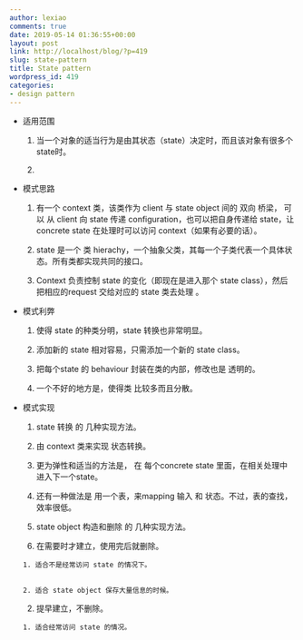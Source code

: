 ```yaml
---
author: lexiao
comments: true
date: 2019-05-14 01:36:55+00:00
layout: post
link: http://localhost/blog/?p=419
slug: state-pattern
title: State pattern
wordpress_id: 419
categories:
- design pattern
---
```




  * 适用范围



    1. 当一个对象的适当行为是由其状态（state）决定时，而且该对象有很多个state时。


    2. [](http://img.blog.163.com/photo/2wJ6JpTDZFI0pDNhxU5xcA==/1991998410181650290.jpg)


  * 模式思路



    1. 有一个 context 类，该类作为 client 与 state object 间的 双向 桥梁， 可以 从 client 向 state 传递 configuration，也可以把自身传递给 state，让 concrete state 在处理时可以访问 context（如果有必要的话）。


    2. state 是一个 类 hierachy，一个抽象父类，其每一个子类代表一个具体状态。所有类都实现共同的接口。


    3. Context 负责控制 state 的变化（即现在是进入那个 state class），然后把相应的request 交给对应的 state 类去处理 。


  * 模式利弊



    1. 使得 state 的种类分明，state 转换也非常明显。


    2. 添加新的 state 相对容易，只需添加一个新的 state class。


    3. 把每个state 的 behaviour 封装在类的内部，修改也是 透明的。


    4. 一个不好的地方是，使得类 比较多而且分散。


  * 模式实现



    1. state 转换 的 几种实现方法。



      1. 由 context 类来实现 状态转换。


      2. 更为弹性和适当的方法是， 在 每个concrete state 里面，在相关处理中进入下一个state。


      3. 还有一种做法是 用一个表，来mapping 输入 和 状态。不过，表的查找，效率很低。


    2. state object 构造和删除 的 几种实现方法。



      1. 在需要时才建立，使用完后就删除。



        1. 适合不是经常访问 state 的情况下。


        2. 适合 state object 保存大量信息的时候。


      2. 提早建立，不删除。



        1. 适合经常访问 state 的情况。
